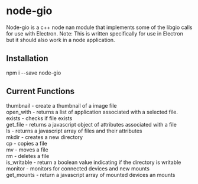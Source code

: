 <h1>node-gio</h1>

<p>
    Node-gio is a c++ node nan module that implements some of the libgio calls for use with Electron.
    Note: This is written specifically for use in Electron but it should also work in a node application.
</p>

<h2>Installation</h2>
<p>
    npm i --save node-gio
</p>

<h2>Current Functions</h2>

<p>
    thumbnail - create a thumbnail of a image file<br>
    open_with - returns a list of application associated with a selected file.<br>
    exists - checks if file exists<br>
    get_file - returns a javascript object of attributes associated with a file<br>
    ls - returns a javascript array of files and their attributes<br>
    mkdir - creates a new directory<br>
    cp - copies a file<br>
    mv - moves a file<br>
    rm - deletes a file<br>
    is_writable - return a boolean value indicating if the directory is writable<br>
    monitor - monitors for connected devices and new mounts<br>
    get_mounts - return a javascript array of mounted devices an mounts<br>
</p>

